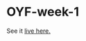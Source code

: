 # OYF-week-1

See it <a target="_blank" href="https://evansmbithi.github.io/OYF-week-1/">live here.</a>
